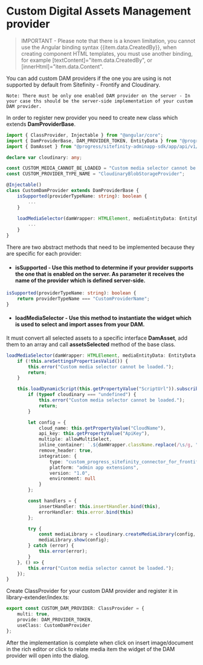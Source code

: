 # Custom Digital Assets Management provider

> IMPORTANT - Please note that there is a known limitation, you cannot use the Angular binding syntax {{item.data.CreatedBy}}, when creating component HTML templates, you must use another binding, for example [textContent]="item.data.CreatedBy", or [innerHtml]="item.data.Content".

You can add custom DAM providers if the one you are using is not supported by default from Sitefinity - Frontify and Cloudinary.
    
    Note: There must be only one enabled DAM provider on the server - In your case ths should be the server-side implementation of your custom DAM provider.

In order to register new provider you need to create new class which extends **DamProviderBase**.
```typescript
import { ClassProvider, Injectable } from "@angular/core";
import { DamProviderBase, DAM_PROVIDER_TOKEN, EntityData } from "@progress/sitefinity-adminapp-sdk/app/api/v1";
import { DamAsset } from "@progress/sitefinity-adminapp-sdk/app/api/v1/dam/dam-asset";

declare var cloudinary: any;

const CUSTOM_MEDIA_CANNOT_BE_LOADED = "Custom media selector cannot be loaded.";
const CUSTOM_PROVIDER_TYPE_NAME = "CloudinaryBlobStorageProvider";

@Injectable()
class CustomDamProvider extends DamProviderBase {
    isSupported(providerTypeName: string): boolean {
        ...
    }
    
    loadMediaSelector(damWrapper: HTMLElement, mediaEntityData: EntityData, allowMultiSelect: boolean): void {
        ...
    }
}    
```
There are two abstract methods that need to be implemented because they are specific for each provider:
* #### isSupported - Use this method to determine if your provider supports the one that is enabled on the server. As parameter it receives the name of the provider which is defined server-side.
```typescript
isSupported(providerTypeName: string): boolean {
	return providerTypeName === "CustomProviderName";
}
```
* #### loadMediaSelector - Use this method to instantiate the widget which is used to select and import asses from your DAM.
It must convert all selected assets to a specific interface **DamAsset**, add them to an array and call __assetsSelected__ method of the base class.
```typescript
loadMediaSelector(damWrapper: HTMLElement, mediaEntityData: EntityData, allowMultiSelect: boolean): void {
    if (!this.areSettingsPropertiesValid()) {
        this.error("Custom media selector cannot be loaded.");
        return;
    }

    this.loadDynamicScript(this.getPropertyValue("ScriptUrl")).subscribe(() => {
        if (typeof cloudinary === "undefined") {
            this.error("Custom media selector cannot be loaded.");
            return;
        }

        let config = {
            cloud_name: this.getPropertyValue("CloudName"),
            api_key: this.getPropertyValue("ApiKey"),
            multiple: allowMultiSelect,
            inline_container: `.${damWrapper.className.replace(/\s/g, ".")}`,
            remove_header: true,
            integration: {
                type: "custom_progress_sitefinity_connector_for_frontify",
                platform: "admin app extensions",
                version: "1.0",
                environment: null
            }
        };

        const handlers = {
            insertHandler: this.insertHandler.bind(this),
            errorHandler: this.error.bind(this)
        };

        try {
            const mediaLibrary = cloudinary.createMediaLibrary(config, handlers);
            mediaLibrary.show(config);
        } catch (error) {
            this.error(error);
        }
    }, () => {
        this.error("Custom media selector cannot be loaded.");
    });
}
```

Create ClassProvider for your custom DAM provider and register it in library-extender/index.ts:
```typescript
export const CUSTOM_DAM_PROVIDER: ClassProvider = {
    multi: true,
    provide: DAM_PROVIDER_TOKEN,
    useClass: CustomDamProvider
};
```
After the implementation is complete when click on insert image/document in the rich editor or click to relate media item the widget of the DAM provider will open into the dialog.
